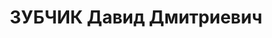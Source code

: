 ---
title: ЗУБЧИК Давид Дмитриевич
description: "Род. в 1910, Волынская губ., Ковельский уезд, с. Дроздни, русский. Проживал:\
  \ г. Свердловск. Свердловский обком ВЛКСМ, зав.отделом \n  Арестован 05.09.1937.\
  \ Приговор: 15.01.1938 – ВМН. Расстрелян 15.01.1938"
---